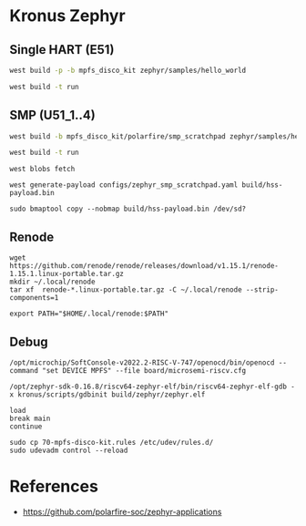 # Kronus Zephyr

## Single HART (E51)

```bash
west build -p -b mpfs_disco_kit zephyr/samples/hello_world
```

```bash
west build -t run
```

## SMP (U51_1..4)

```bash
west build -b mpfs_disco_kit/polarfire/smp_scratchpad zephyr/samples/hello_world
```

```bash
west build -t run
```

```shell
west blobs fetch
```

```shell
west generate-payload configs/zephyr_smp_scratchpad.yaml build/hss-payload.bin
```

```shell
sudo bmaptool copy --nobmap build/hss-payload.bin /dev/sd?
```

## Renode

```shell
wget https://github.com/renode/renode/releases/download/v1.15.1/renode-1.15.1.linux-portable.tar.gz
mkdir ~/.local/renode
tar xf  renode-*.linux-portable.tar.gz -C ~/.local/renode --strip-components=1
```

```shell
export PATH="$HOME/.local/renode:$PATH"
```

## Debug

```shell
/opt/microchip/SoftConsole-v2022.2-RISC-V-747/openocd/bin/openocd --command "set DEVICE MPFS" --file board/microsemi-riscv.cfg
```

```shell
/opt/zephyr-sdk-0.16.8/riscv64-zephyr-elf/bin/riscv64-zephyr-elf-gdb -x kronus/scripts/gdbinit build/zephyr/zephyr.elf
```

```shell
load
break main
continue
```

```shell
sudo cp 70-mpfs-disco-kit.rules /etc/udev/rules.d/
sudo udevadm control --reload
```

# References

- https://github.com/polarfire-soc/zephyr-applications
